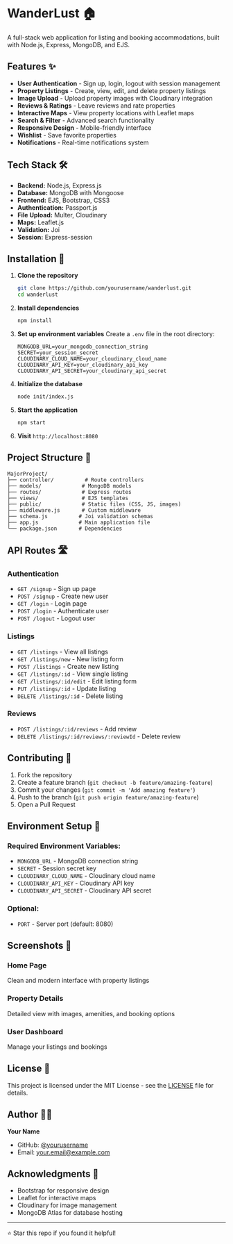 # WanderLust 🏠

A full-stack web application for listing and booking accommodations, built with Node.js, Express, MongoDB, and EJS.

## Features ✨

- **User Authentication** - Sign up, login, logout with session management
- **Property Listings** - Create, view, edit, and delete property listings
- **Image Upload** - Upload property images with Cloudinary integration
- **Reviews & Ratings** - Leave reviews and rate properties
- **Interactive Maps** - View property locations with Leaflet maps
- **Search & Filter** - Advanced search functionality
- **Responsive Design** - Mobile-friendly interface
- **Wishlist** - Save favorite properties
- **Notifications** - Real-time notifications system

## Tech Stack 🛠️

- **Backend:** Node.js, Express.js
- **Database:** MongoDB with Mongoose
- **Frontend:** EJS, Bootstrap, CSS3
- **Authentication:** Passport.js
- **File Upload:** Multer, Cloudinary
- **Maps:** Leaflet.js
- **Validation:** Joi
- **Session:** Express-session

## Installation 🚀

1. **Clone the repository**
   ```bash
   git clone https://github.com/yourusername/wanderlust.git
   cd wanderlust
   ```

2. **Install dependencies**
   ```bash
   npm install
   ```

3. **Set up environment variables**
   Create a `.env` file in the root directory:
   ```env
   MONGODB_URL=your_mongodb_connection_string
   SECRET=your_session_secret
   CLOUDINARY_CLOUD_NAME=your_cloudinary_cloud_name
   CLOUDINARY_API_KEY=your_cloudinary_api_key
   CLOUDINARY_API_SECRET=your_cloudinary_api_secret
   ```

4. **Initialize the database**
   ```bash
   node init/index.js
   ```

5. **Start the application**
   ```bash
   npm start
   ```

6. **Visit** `http://localhost:8080`

## Project Structure 📁

```
MajorProject/
├── controller/          # Route controllers
├── models/             # MongoDB models
├── routes/             # Express routes
├── views/              # EJS templates
├── public/             # Static files (CSS, JS, images)
├── middleware.js       # Custom middleware
├── schema.js          # Joi validation schemas
├── app.js             # Main application file
└── package.json       # Dependencies
```

## API Routes 🛣️

### Authentication
- `GET /signup` - Sign up page
- `POST /signup` - Create new user
- `GET /login` - Login page
- `POST /login` - Authenticate user
- `POST /logout` - Logout user

### Listings
- `GET /listings` - View all listings
- `GET /listings/new` - New listing form
- `POST /listings` - Create new listing
- `GET /listings/:id` - View single listing
- `GET /listings/:id/edit` - Edit listing form
- `PUT /listings/:id` - Update listing
- `DELETE /listings/:id` - Delete listing

### Reviews
- `POST /listings/:id/reviews` - Add review
- `DELETE /listings/:id/reviews/:reviewId` - Delete review

## Contributing 🤝

1. Fork the repository
2. Create a feature branch (`git checkout -b feature/amazing-feature`)
3. Commit your changes (`git commit -m 'Add amazing feature'`)
4. Push to the branch (`git push origin feature/amazing-feature`)
5. Open a Pull Request

## Environment Setup 🔧

### Required Environment Variables:
- `MONGODB_URL` - MongoDB connection string
- `SECRET` - Session secret key
- `CLOUDINARY_CLOUD_NAME` - Cloudinary cloud name
- `CLOUDINARY_API_KEY` - Cloudinary API key
- `CLOUDINARY_API_SECRET` - Cloudinary API secret

### Optional:
- `PORT` - Server port (default: 8080)

## Screenshots 📸

### Home Page
Clean and modern interface with property listings

### Property Details
Detailed view with images, amenities, and booking options

### User Dashboard
Manage your listings and bookings

## License 📄

This project is licensed under the MIT License - see the [LICENSE](LICENSE) file for details.

## Author 👨‍💻

**Your Name**
- GitHub: [@yourusername](https://github.com/yourusername)
- Email: your.email@example.com

## Acknowledgments 🙏

- Bootstrap for responsive design
- Leaflet for interactive maps
- Cloudinary for image management
- MongoDB Atlas for database hosting

---

⭐ Star this repo if you found it helpful!